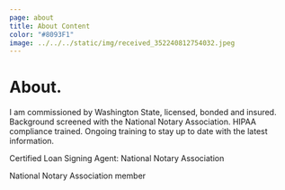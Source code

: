 ```yaml
---
page: about
title: About Content
color: "#8093F1"
image: ../../../static/img/received_352240812754032.jpeg
---
```

# About.

I am commissioned by Washington State, licensed, bonded and insured. Background screened with the National Notary Association. HIPAA compliance trained. Ongoing training to stay up to date with the latest information.

Certified Loan Signing Agent: National Notary Association

National Notary Association member